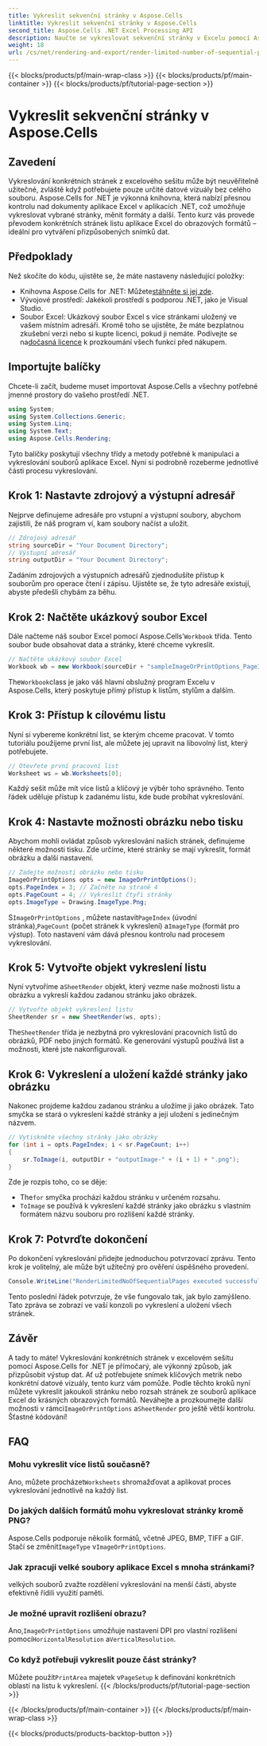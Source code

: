 ```yaml
---
title: Vykreslit sekvenční stránky v Aspose.Cells
linktitle: Vykreslit sekvenční stránky v Aspose.Cells
second_title: Aspose.Cells .NET Excel Processing API
description: Naučte se vykreslovat sekvenční stránky v Excelu pomocí Aspose.Cells pro .NET. Tento návod krok za krokem poskytuje podrobného průvodce převodem vybraných stránek na obrázky.
weight: 18
url: /cs/net/rendering-and-export/render-limited-number-of-sequential-pages/
---
```


{{< blocks/products/pf/main-wrap-class >}}
{{< blocks/products/pf/main-container >}}
{{< blocks/products/pf/tutorial-page-section >}}

# Vykreslit sekvenční stránky v Aspose.Cells

## Zavedení
Vykreslování konkrétních stránek z excelového sešitu může být neuvěřitelně užitečné, zvláště když potřebujete pouze určité datové vizuály bez celého souboru. Aspose.Cells for .NET je výkonná knihovna, která nabízí přesnou kontrolu nad dokumenty aplikace Excel v aplikacích .NET, což umožňuje vykreslovat vybrané stránky, měnit formáty a další. Tento kurz vás provede převodem konkrétních stránek listu aplikace Excel do obrazových formátů – ideální pro vytváření přizpůsobených snímků dat.
## Předpoklady
Než skočíte do kódu, ujistěte se, že máte nastaveny následující položky:
-  Knihovna Aspose.Cells for .NET: Můžete[stáhněte si jej zde](https://releases.aspose.com/cells/net/).
- Vývojové prostředí: Jakékoli prostředí s podporou .NET, jako je Visual Studio.
- Soubor Excel: Ukázkový soubor Excel s více stránkami uložený ve vašem místním adresáři.
 Kromě toho se ujistěte, že máte bezplatnou zkušební verzi nebo si kupte licenci, pokud ji nemáte. Podívejte se na[dočasná licence](https://purchase.aspose.com/temporary-license/) k prozkoumání všech funkcí před nákupem.
## Importujte balíčky
Chcete-li začít, budeme muset importovat Aspose.Cells a všechny potřebné jmenné prostory do vašeho prostředí .NET.
```csharp
using System;
using System.Collections.Generic;
using System.Linq;
using System.Text;
using Aspose.Cells.Rendering;
```
Tyto balíčky poskytují všechny třídy a metody potřebné k manipulaci a vykreslování souborů aplikace Excel. Nyní si podrobně rozeberme jednotlivé části procesu vykreslování.
## Krok 1: Nastavte zdrojový a výstupní adresář
Nejprve definujeme adresáře pro vstupní a výstupní soubory, abychom zajistili, že náš program ví, kam soubory načíst a uložit.
```csharp
// Zdrojový adresář
string sourceDir = "Your Document Directory";
// Výstupní adresář
string outputDir = "Your Document Directory";
```
Zadáním zdrojových a výstupních adresářů zjednodušíte přístup k souborům pro operace čtení i zápisu. Ujistěte se, že tyto adresáře existují, abyste předešli chybám za běhu.
## Krok 2: Načtěte ukázkový soubor Excel
 Dále načteme náš soubor Excel pomocí Aspose.Cells'`Workbook` třída. Tento soubor bude obsahovat data a stránky, které chceme vykreslit.
```csharp
// Načtěte ukázkový soubor Excel
Workbook wb = new Workbook(sourceDir + "sampleImageOrPrintOptions_PageIndexPageCount.xlsx");
```
 The`Workbook`class je jako váš hlavní obslužný program Excelu v Aspose.Cells, který poskytuje přímý přístup k listům, stylům a dalším.
## Krok 3: Přístup k cílovému listu
Nyní si vybereme konkrétní list, se kterým chceme pracovat. V tomto tutoriálu použijeme první list, ale můžete jej upravit na libovolný list, který potřebujete.
```csharp
// Otevřete první pracovní list
Worksheet ws = wb.Worksheets[0];
```
Každý sešit může mít více listů a klíčový je výběr toho správného. Tento řádek uděluje přístup k zadanému listu, kde bude probíhat vykreslování.
## Krok 4: Nastavte možnosti obrázku nebo tisku
Abychom mohli ovládat způsob vykreslování našich stránek, definujeme některé možnosti tisku. Zde určíme, které stránky se mají vykreslit, formát obrázku a další nastavení.
```csharp
// Zadejte možnosti obrázku nebo tisku
ImageOrPrintOptions opts = new ImageOrPrintOptions();
opts.PageIndex = 3; // Začněte na straně 4
opts.PageCount = 4; // Vykreslit čtyři stránky
opts.ImageType = Drawing.ImageType.Png;
```
 S`ImageOrPrintOptions` , můžete nastavit`PageIndex` (úvodní stránka),`PageCount` (počet stránek k vykreslení) a`ImageType` (formát pro výstup). Toto nastavení vám dává přesnou kontrolu nad procesem vykreslování.
## Krok 5: Vytvořte objekt vykreslení listu
Nyní vytvoříme a`SheetRender` objekt, který vezme naše možnosti listu a obrázku a vykreslí každou zadanou stránku jako obrázek.
```csharp
// Vytvořte objekt vykreslení listu
SheetRender sr = new SheetRender(ws, opts);
```
 The`SheetRender` třída je nezbytná pro vykreslování pracovních listů do obrázků, PDF nebo jiných formátů. Ke generování výstupů používá list a možnosti, které jste nakonfigurovali.
## Krok 6: Vykreslení a uložení každé stránky jako obrázku
Nakonec projdeme každou zadanou stránku a uložíme ji jako obrázek. Tato smyčka se stará o vykreslení každé stránky a její uložení s jedinečným názvem.
```csharp
// Vytiskněte všechny stránky jako obrázky
for (int i = opts.PageIndex; i < sr.PageCount; i++)
{
    sr.ToImage(i, outputDir + "outputImage-" + (i + 1) + ".png");
}
```
Zde je rozpis toho, co se děje:
-  The`for` smyčka prochází každou stránku v určeném rozsahu.
- `ToImage` se používá k vykreslení každé stránky jako obrázku s vlastním formátem názvu souboru pro rozlišení každé stránky.
## Krok 7: Potvrďte dokončení
Po dokončení vykreslování přidejte jednoduchou potvrzovací zprávu. Tento krok je volitelný, ale může být užitečný pro ověření úspěšného provedení.
```csharp
Console.WriteLine("RenderLimitedNoOfSequentialPages executed successfully.\r\n");
```
Tento poslední řádek potvrzuje, že vše fungovalo tak, jak bylo zamýšleno. Tato zpráva se zobrazí ve vaší konzoli po vykreslení a uložení všech stránek.
## Závěr
A tady to máte! Vykreslování konkrétních stránek v excelovém sešitu pomocí Aspose.Cells for .NET je přímočarý, ale výkonný způsob, jak přizpůsobit výstup dat. Ať už potřebujete snímek klíčových metrik nebo konkrétní datové vizuály, tento kurz vám pomůže. Podle těchto kroků nyní můžete vykreslit jakoukoli stránku nebo rozsah stránek ze souborů aplikace Excel do krásných obrazových formátů.
 Neváhejte a prozkoumejte další možnosti v rámci`ImageOrPrintOptions` a`SheetRender` pro ještě větší kontrolu. Šťastné kódování!
## FAQ
### Mohu vykreslit více listů současně?  
 Ano, můžete procházet`Worksheets` shromažďovat a aplikovat proces vykreslování jednotlivě na každý list.
### Do jakých dalších formátů mohu vykreslovat stránky kromě PNG?  
 Aspose.Cells podporuje několik formátů, včetně JPEG, BMP, TIFF a GIF. Stačí se změnit`ImageType` v`ImageOrPrintOptions`.
### Jak zpracuji velké soubory aplikace Excel s mnoha stránkami?  
velkých souborů zvažte rozdělení vykreslování na menší části, abyste efektivně řídili využití paměti.
### Je možné upravit rozlišení obrazu?  
 Ano,`ImageOrPrintOptions` umožňuje nastavení DPI pro vlastní rozlišení pomocí`HorizontalResolution` a`VerticalResolution`.
### Co když potřebuji vykreslit pouze část stránky?  
Můžete použít`PrintArea` majetek v`PageSetup` k definování konkrétních oblastí na listu k vykreslení.
{{< /blocks/products/pf/tutorial-page-section >}}

{{< /blocks/products/pf/main-container >}}
{{< /blocks/products/pf/main-wrap-class >}}

{{< blocks/products/products-backtop-button >}}
